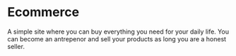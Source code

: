 # Ecommerce
A simple site where you can buy everything you need for your daily life. You can become an antrepenor and sell your products as long you are a honest seller.
